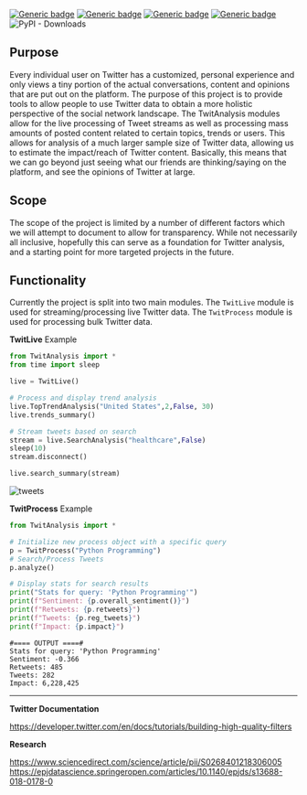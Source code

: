 [![Generic badge](https://img.shields.io/badge/Licence-MIT-blue.svg)](https://shields.io/)
[![Generic badge](https://img.shields.io/badge/Maintained-no-red.svg)](https://shields.io/)
[![Generic badge](https://img.shields.io/badge/Python-3.10.6-yellow.svg)](https://shields.io/)
[![Generic badge](https://img.shields.io/badge/TwitAnalysis-1.1-red.svg)](https://pypi.org/project/TwitAnalysis/)
![PyPI - Downloads](https://img.shields.io/pypi/dm/TwitAnalysis)

## Purpose
Every individual user on Twitter has a customized, personal experience and only views a tiny portion of the actual conversations, content and opinions that are put out on the platform. The purpose of this project is to provide tools to allow people to use Twitter data to obtain a more holistic perspective of the social network landscape. The TwitAnalysis modules allow for the live processing of Tweet streams as well as processing mass amounts of posted content related to certain topics, trends or users. This allows for analysis of a much larger sample size of Twitter data, allowing us to estimate the impact/reach of Twitter content. Basically, this means that we can go beyond just seeing what our friends are thinking/saying on the platform, and see the opinions of Twitter at large.

## Scope
The scope of the project is limited by a number of different factors which we will attempt to document to allow for transparency. While not necessarily all inclusive, hopefully this can serve as a foundation for Twitter analysis, and a starting point for more targeted projects in the future.

## Functionality
Currently the project is split into two main modules. The `TwitLive` module is used for streaming/processing live Twitter data. The `TwitProcess` module is used for processing bulk Twitter data.


**TwitLive** Example
```python
from TwitAnalysis import *
from time import sleep

live = TwitLive()

# Process and display trend analysis
live.TopTrendAnalysis("United States",2,False, 30)
live.trends_summary()

# Stream tweets based on search
stream = live.SearchAnalysis("healthcare",False)
sleep(10)
stream.disconnect()

live.search_summary(stream)

```

![tweets](https://user-images.githubusercontent.com/38412172/210646662-c83fcbfc-68e6-422e-a47e-a81fa1227d3a.png)

**TwitProcess** Example
```python
from TwitAnalysis import *

# Initialize new process object with a specific query
p = TwitProcess("Python Programming")
# Search/Process Tweets
p.analyze()

# Display stats for search results
print("Stats for query: 'Python Programming'")
print(f"Sentiment: {p.overall_sentiment()}")
print(f"Retweets: {p.retweets}")
print(f"Tweets: {p.reg_tweets}")
print(f"Impact: {p.impact}")

```
```
#==== OUTPUT ====#
Stats for query: 'Python Programming'
Sentiment: -0.366
Retweets: 485
Tweets: 282
Impact: 6,228,425
```


-----

**Twitter Documentation**

https://developer.twitter.com/en/docs/tutorials/building-high-quality-filters

**Research**

https://www.sciencedirect.com/science/article/pii/S0268401218306005 \
https://epjdatascience.springeropen.com/articles/10.1140/epjds/s13688-018-0178-0
